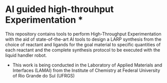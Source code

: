 # AI guided high-throuhput Experimentation *
This repository contains tools to perform High-Throughput Experimentation with the aid of state-of-the-art AI tools to design a LARP synthesis from the choice of reactant and ligands for the goal material to specific quantities of each reactant and the complete synthesis protocol to be executed with the liquid handler robot.


* This work is being conducted in the Laboratory of Applied Materials and Interfaces (LAMAI) from the Institute of Chemistry at Federal University of Rio Grande do Sul (UFRGS)
